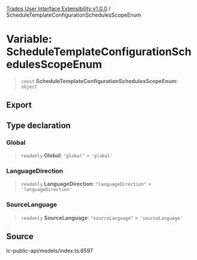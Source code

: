 [Trados User Interface Extensibility v1.0.0](../wiki/globals) / ScheduleTemplateConfigurationSchedulesScopeEnum

# Variable: ScheduleTemplateConfigurationSchedulesScopeEnum

> `const` **ScheduleTemplateConfigurationSchedulesScopeEnum**: `object`

## Export

## Type declaration

### Global

> `readonly` **Global**: `"global"` = `'global'`

### LanguageDirection

> `readonly` **LanguageDirection**: `"languageDirection"` = `'languageDirection'`

### SourceLanguage

> `readonly` **SourceLanguage**: `"sourceLanguage"` = `'sourceLanguage'`

## Source

lc-public-api/models/index.ts:6597
